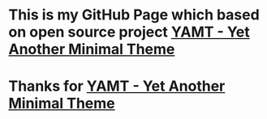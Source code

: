 # This is my GitHub Page which based on open source project [YAMT - Yet Another Minimal Theme](https://yamt.netlify.app/)
# Thanks for  [YAMT - Yet Another Minimal Theme](https://yamt.netlify.app/)
